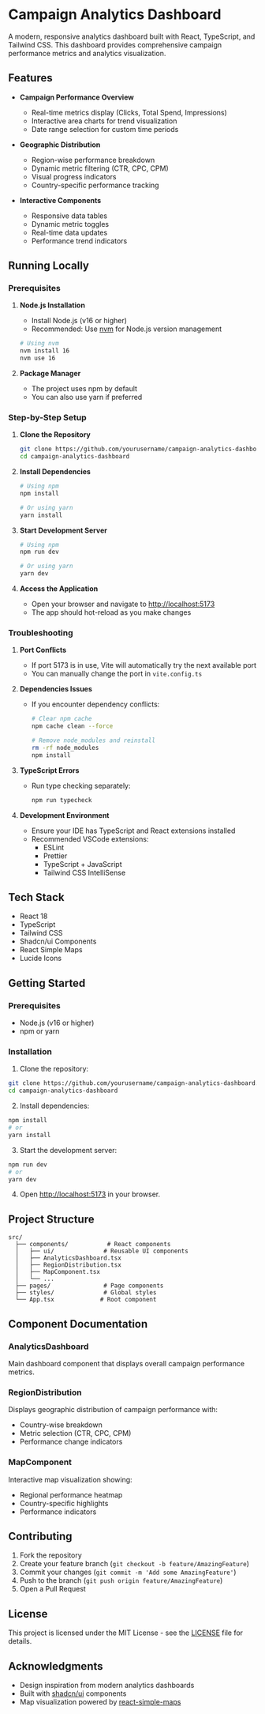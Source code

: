 # Campaign Analytics Dashboard

A modern, responsive analytics dashboard built with React, TypeScript, and Tailwind CSS. This dashboard provides comprehensive campaign performance metrics and analytics visualization.

## Features

- **Campaign Performance Overview**
  - Real-time metrics display (Clicks, Total Spend, Impressions)
  - Interactive area charts for trend visualization
  - Date range selection for custom time periods

- **Geographic Distribution**
  - Region-wise performance breakdown
  - Dynamic metric filtering (CTR, CPC, CPM)
  - Visual progress indicators
  - Country-specific performance tracking

- **Interactive Components**
  - Responsive data tables
  - Dynamic metric toggles
  - Real-time data updates
  - Performance trend indicators

## Running Locally

### Prerequisites

1. **Node.js Installation**
   - Install Node.js (v16 or higher)
   - Recommended: Use [nvm](https://github.com/nvm-sh/nvm) for Node.js version management
   ```bash
   # Using nvm
   nvm install 16
   nvm use 16
   ```

2. **Package Manager**
   - The project uses npm by default
   - You can also use yarn if preferred

### Step-by-Step Setup

1. **Clone the Repository**
   ```bash
   git clone https://github.com/yourusername/campaign-analytics-dashboard.git
   cd campaign-analytics-dashboard
   ```

2. **Install Dependencies**
   ```bash
   # Using npm
   npm install

   # Or using yarn
   yarn install
   ```

3. **Start Development Server**
   ```bash
   # Using npm
   npm run dev

   # Or using yarn
   yarn dev
   ```

4. **Access the Application**
   - Open your browser and navigate to [http://localhost:5173](http://localhost:5173)
   - The app should hot-reload as you make changes

### Troubleshooting

1. **Port Conflicts**
   - If port 5173 is in use, Vite will automatically try the next available port
   - You can manually change the port in `vite.config.ts`

2. **Dependencies Issues**
   - If you encounter dependency conflicts:
     ```bash
     # Clear npm cache
     npm cache clean --force
     
     # Remove node_modules and reinstall
     rm -rf node_modules
     npm install
     ```

3. **TypeScript Errors**
   - Run type checking separately:
     ```bash
     npm run typecheck
     ```

4. **Development Environment**
   - Ensure your IDE has TypeScript and React extensions installed
   - Recommended VSCode extensions:
     - ESLint
     - Prettier
     - TypeScript + JavaScript
     - Tailwind CSS IntelliSense

## Tech Stack

- React 18
- TypeScript
- Tailwind CSS
- Shadcn/ui Components
- React Simple Maps
- Lucide Icons

## Getting Started

### Prerequisites

- Node.js (v16 or higher)
- npm or yarn

### Installation

1. Clone the repository:
```bash
git clone https://github.com/yourusername/campaign-analytics-dashboard.git
cd campaign-analytics-dashboard
```

2. Install dependencies:
```bash
npm install
# or
yarn install
```

3. Start the development server:
```bash
npm run dev
# or
yarn dev
```

4. Open [http://localhost:5173](http://localhost:5173) in your browser.

## Project Structure

```
src/
  ├── components/           # React components
  │   ├── ui/              # Reusable UI components
  │   ├── AnalyticsDashboard.tsx
  │   ├── RegionDistribution.tsx
  │   ├── MapComponent.tsx
  │   └── ...
  ├── pages/               # Page components
  ├── styles/              # Global styles
  └── App.tsx             # Root component
```

## Component Documentation

### AnalyticsDashboard
Main dashboard component that displays overall campaign performance metrics.

### RegionDistribution
Displays geographic distribution of campaign performance with:
- Country-wise breakdown
- Metric selection (CTR, CPC, CPM)
- Performance change indicators

### MapComponent
Interactive map visualization showing:
- Regional performance heatmap
- Country-specific highlights
- Performance indicators

## Contributing

1. Fork the repository
2. Create your feature branch (`git checkout -b feature/AmazingFeature`)
3. Commit your changes (`git commit -m 'Add some AmazingFeature'`)
4. Push to the branch (`git push origin feature/AmazingFeature`)
5. Open a Pull Request

## License

This project is licensed under the MIT License - see the [LICENSE](LICENSE) file for details.

## Acknowledgments

- Design inspiration from modern analytics dashboards
- Built with [shadcn/ui](https://ui.shadcn.com/) components
- Map visualization powered by [react-simple-maps](https://www.react-simple-maps.io/)
